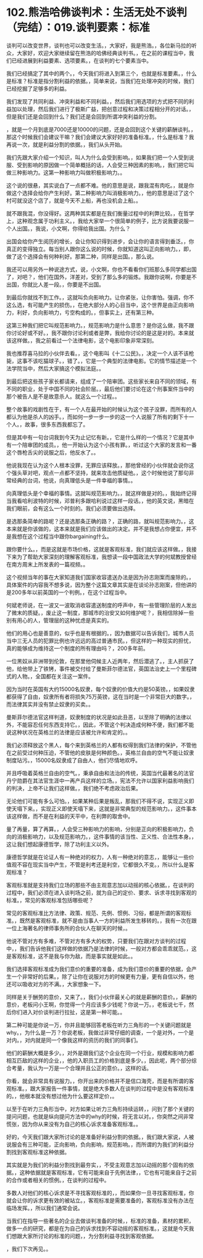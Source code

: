 # 102.熊浩哈佛谈判术：生活无处不谈判（完结）：019.谈判要素：标准

谈判可以改变世界，谈判也可以改变生活。，大家好，我是熊浩。，各位新马拉的听众，大家好，欢迎大家继续留在熊浩的哈佛经典谈判书。，在之前的课程当中，我们已经进展到利益要素、选项要素。，在谈判的七个要素当中。

我们已经搞定了其中的两个。，今天我们将进入到第三个，也就是标准要素。，什么是标准？标准是指分割利益的依据。，简单来说，当我们在处理冲突的时候，我们已经挖掘了足够多的利益。

我们发现了共同利益、冲突利益和不同利益。，然后我们用选项的方式把不同的利益加以处理，然后我们进行了极斯广益，把创意过程和决策过程相分开的对话。，但是我们还是会回到什么？我们还是会回到所谓冲突利益的分割。

，就是一个月到底是7000还是10000的问题，还是会回到这个关键的薪酬谈判。，那这个时候我们会建议干嘛？我们会建议大家好好的准备标准。，什么是标准？我再说一次，就是利益分割的依据。，我们从头开始。

我们先跟大家介绍一个知识，叫人为什么会受到影响。，如果我们把一个人受到说服、受到影响的原因做一个简单概括的话，人会受三种因素的影响。，我们把它叫做三种影响力。这第一种影响力叫做积极影响力。。

这个说的很悬，其实说白了一点都不难。他的意思是说，跟我混有肉吃。，就是你做这个选择会给你产生利好。第二种影响力叫消极影响力。，他的意思是过了这个村可就没这个店了，就是今天不上船，再也没机会上船。。

就不跟我混，你没得好。这两种其实都是在我们衡量过程中的利弊比较。，在哲学上，这种观念属于功利主义。，我给大家举一个很简单的例子，比方说我要说服一个人出国。，我说，小文啊，你得给我出国。为什么？

出国会给你产生阅历的增长，会让你知识得到进步，会让你的语言得到垂泛。，你真正的变得独立。每当别人跟你这么说的时候，你就知道这叫正向影响力。，即，做了这个选择会有何种利好。那第二种，同样是出国。，那么说。

我还可以用另外一种说途方式，说，小文啊，你也不看看你们班那么多同学都出国了，对吧？，他们在国外，洋差对，受到了那么多的锻炼。我跟你说啊，你要是不出国，你就比人差一段。，你要是不出国。

到最后你就找不到工作。，这就叫负向影响力。让你紧张，让你害怕。强调，你不这么选，有可能产生的损伤。，在绝大部分人的心目当中，这个世界是由正向影响力，利好，负向影响力，亏空构成的。，但事实上，还有第三种。

这第三种我们把它叫规范影响力。，规范影响力是什么意思？是你这么做，我不跟你讨论好或不好。，我不跟你讨论利或者是弊，我给你讨论的是这是对的。本来就该这样做。，我之前看过一个法律电影，这个电影印象非常深刻。

我也推荐喜马拉的小伙伴去看。，这个电影叫《十二公民》。，决定一个人该不该枪毙，这事不该吃猫球子。，错了。，它是一个典型的法律电影。它的情节描述是一个法学院当中，然后大家搞这个模拟法庭。。

到最后把这些孩子家长都请来，组成了一个陪审团。这些家长来自不同的领域，有不同的职业，处于中国不同的社会阶层。，最后他们要讨论在这个刑事案件当中的那个被告人是不是故意杀人。就这么一个过程。。

整个故事的戏剧性在于，有一个人在最开始的时候认为这个孩子没罪，而所有的人都认为他是杀人的凶手。，而如何一步一步一步的这一个人说服了所有的剩下十一个人。，故事，很多东西我都忘了。

但是其中有一句台词我到今天为止记忆有新。，它是什么样的一个情况？它是其中有一个陪审团的成员。，他一开始认为这个小孩有罪。，听过这个大家的发言和一番这个唇枪舌尖的说服之后，他反水了。。

他说我现在认为这个人根本没罪，无罪应该释放。，那他曾经的小伙伴就会说你这个强头草对吧，观点一点都不坚持，就来攻击他质疑他。，这个时候他说了那句非常经典的台词，他说，向真理低头是一件幸福的事情。。

向真理低头是个幸福的事情。这就叫规范影响力。，就这样做是对的。，我始终记得当我看哈利波特的时候，邓普利多跟哈利说过这样一段话。，他的英文说，黑暗在我们眼前，会有这么一个时刻的。我们必须要做出选择。

是选那条简单的路呢？还是选那条正确的路？，正确的路，就叫规范影响力。，这本来就是你该做的，这本来就是我们应该做出的决定。并不是我想占你便宜，并不是我想在这个过程当中跟你bargaining什么。

跟你要什么。，而是这就是市场价格，这就是客观标准，我们就应该这样做。，我接下来为了帮助大家深刻的理解客观标准，我想读一段中国政法大学的何斌教授曾经在南方周末上所发表的一篇视频。。

这个视频当年的事在大家知道我们国家收容遣送办法是因为孙志刚案而废除的。，具体案件的内容我不想多说，因为整个这篇文章其实是在谈论孙志刚案，但他讲的是200多年以前英国的一个判例。，在这个过程当中。

何斌老师说，在一波又一波取消收容遣送制度的呼声中，有一些管理阶层的人发出了微末的质疑。，废止这一制度，那城市的治安又如何维护呢？，我相信除掉一些别有用心的人，管理层的这种忧虑是真实的。

他们的用心也是善意的，似乎也是有根据的。，因为数据可以告诉我们，城市人员当中三无人员的犯罪比例也许远远的高过普通市民。，但这样的一种现实的担忧，真的能够成为维持这一个制度的所有理由吗？，200多年前。

一位黑奴从非洲带到伦敦，在那里他伺候主人近两年，然后潜逃了。，主人抓获了他，给他带上了铁铐，事件被交付给了曼斯菲尔德法官，英国法治史上一个里程碑式的人物。，全国都在关注这一案件。

因为当时在英国有大约15000名奴隶，每个奴隶的价值大约是50英镑。，如果奴隶都获得了自由，奴隶所有者将损失75万英镑，这在当时是一个非常巨大的数字。，而法律其实并没有禁止奴隶的买卖。。

曼斯菲尔德法官这样判道，奴隶制度的状况是如此丑恶，以至除了明确的法律以外，不能容忍任何东西支持它。，因此，不管这个判决造成何种不便，我们都不能说这种状况在英格兰的法律是应该被允许和肯定的。。

我们必须释放这个黑人，每个来到英格兰的人都有权得到我们法律的保护，不管他在之前受过何种压迫，不管他的皮肤是何种颜色。，英格兰自由的空气不能让奴隶制度玷污。，15000名奴隶成了自由人，他们尽情地欢呼。

并且呼吸着英格兰自由的空气。，秉承自由和法治的传统，英国当代最著名的法官丹宁勋爵在其法官生涯中一再产兵这样的立场。，宪法不允许以国家利益影响我们的判决，上帝不让我们这样做。，我们绝不考虑政治后果。

无论他们可能有多么可怕。，如果某种后果是叛乱，那我们不得不说，实现正义即使天塌下来。，实现正义即使天塌下来，这就是非常典型的规范影响力。，这件事本该这样做，而不是在利益的天平中，在利弊的取舍中。

量了再量，算了再算。，人会受三种影响力的影响，分别是正向的积极影响力，负向的消极影响力，以及规范影响力。，这件事情的该当性、正义性、合法性本身。，这让我们想起康德哲学，除了功利主义以外。

康德哲学就是在论证人有一种绝对的权力，人有一种绝对的意志，，能够让一些价值观不容在现实当中产生，不管是利考还是利空，它都很久不变。，所以什么是客观标准？

客观标准就是支持我们立场的那些不由主观意志加以动摇的核心依据。，在谈判的过程中，我们必须在进入谈判场之前，就为自己的定价、要求、诉求寻找到客观的标准。，常见的客观标准包括哪些呢？

常见的客观标准比方法律、政策、规范、先例、惯例、习俗，都是所谓的客观标准。，既然是客观标准，就不是由当事人一方的利益所发生移转的。，我有一次在跟一位上海著名的律师事务所的合伙人在聊天的时候，。

他说不管对方有多难，不管对方有多大的权势，只要我们在跟对方谈判的过程中，，我们告诉他我们这样做的依据乃是法律的时候，一般对方都会乖乖就范。，这是客观标准，这不是我与你为敌，而是事实就是如此。。

我们选择客观标准成为我们意价的重要的准备，成为我们意价的重要的依据，会产生一个非常好的后果。，除了让你在说服对方的时候更有力量，更有自信以外，他还可以吸收对方的不满。，大家想象一下。

同样是关于酬劳的意价，又来了。，我们小伙伴最关心的就是薪酬的意价。，薪酬的意价，老板问小王啊，你觉得一个月应该多少钱呢？你说一万。，老板说七千，然后你们进入对价谈判进行拉扯，这是第一种可能。。

第二种可能是你说一万，你并且能够回答老板在听力三角形的一个关键问题就是why。，为什么是一万？你说老板，我做过非常仔细的调查，一个是对外，一个是对内。，对内就是同一个像我这样的资历的我们的同事们。

他们的薪酬大概是多少。，对外是跟我们这个企业在同一个行业，规模和影响力都相互匹敌的这样的企业，，他的入职员工的价格到底是多少。，因此呢，两个部分综合考量，我认为一万是一个合理并且公正的意价。，这样的话。

你看，就会非常具有说服力。，你开出来的价格并不是信口海壳，而是有所谓的客观标准。，跟大家报告一件事情，就是绝大多数人在谈判的过程中是没有客观标准的。，他根本就没有想过他为什么要这样定价，。

以至于在听力三角形当中，对方如果让听力三角形持续运转，，问到了那个关键的提问问题，也就是纵向提问方法中的why的时候，将无言以对。，你突然之间非常慌张，因为你从来没有为自己的核心诉求准备客观标准。。

好的，今天我们跟大家所讨论的是准备好利益分割的依据。，我们跟大家说，人被说服会有三种可能，正向影响，负向影响，规范影响。，而所谓的为我们的利益分割找到客观标准这种依据。

其实就是为我们的利益分割找到最夯实，，不受主观意志加以动摇的那个固有的依据。，这种依据就是客观标准，它有可能来自于先例法律，，它也有可能来自于之前的合作或者相关的惯例。，在谈判的过程中。

多数人对他们的核心诉求是不寻找客观标准的，，而如果你一旦寻找客观标准，你就会让你的诉求更有效的被站立。，客观标准是需要准备的，客观标准没有办法在临场发挥。，所以我们通常会说。

当我们在指导一些著名的企业去做谈判准备的时候，，标准的准备，素材的累积，做多一点的研究，都是在为自己的诉求找到不容动摇的客观标准。，这就是今天我们想跟大家所讨论的标准的问题，，为分割利益寻找到客观依据。

，我们下次再见。。